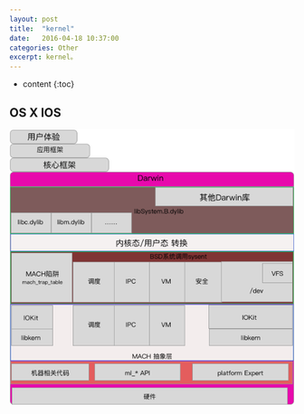 ```yaml
---
layout: post
title:  "kernel"
date:   2016-04-18 10:37:00
categories: Other
excerpt: kernel。
---
```


* content
{:toc}

## OS X  IOS
![1]

[1]: /img/osx_ios_kernel.png
